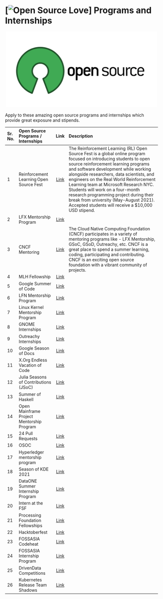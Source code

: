 # [![Open Source Love](https://badges.frapsoft.com/os/v2/open-source-200x33.png?v=103)] Programs and Internships
<p align="center"><img src="open-source.png" height="250px"></p>
Apply to these amazing open source programs and internships which provide great exposure and stipends.

| Sr. No.      | Open Source Programs / Internships   | Link   | Description
| :---         |     :---                     | :---:       |  :---
| 1            | Reinforcement Learning Open Source Fest| [Link](https://www.microsoft.com/en-us/research/academic-program/rl-open-source-fest/) | The Reinforcement Learning (RL) Open Source Fest is a global online program focused on introducing students to open source reinforcement learning programs and software development while working alongside researchers, data scientists, and engineers on the Real World Reinforcement Learning team at Microsoft Research NYC. Students will work on a four-month research programming project during their break from university (May-August 2021). Accepted students will receive a $10,000 USD stipend. |
| 2            | LFX Mentorship Program       | [Link](https://mentorship.lfx.linuxfoundation.org/#projects_all)  |  |
| 3            | CNCF Mentoring         | [Link](https://github.com/cncf/mentoring)        | The Cloud Native Computing Foundation (CNCF) participates in a variety of mentoring programs like - LFX Mentorship, GSoC, GSoD, Outreachy, etc. CNCF is a great place to spend a summer learning, coding, participating and contributing. CNCF is an exciting open source foundation with a vibrant community of projects. |
| 4            | MLH Fellowship                            | [Link](https://fellowship.mlh.io)        |  |
| 5            | Google Summer of Code                     | [Link](https://summerofcode.withgoogle.com/about/)        |  |
| 6            | LFN Mentorship Program                    | [Link](https://wiki.lfnetworking.org/display/LN/LFN+Mentorship+Program)        |  |
| 7            | Linux Kernel Mentorship Program           | [Link](https://wiki.linuxfoundation.org/lkmp)        |  |
| 8            | GNOME Internships                         | [Link](https://wiki.gnome.org/Outreach)        |  |
| 9            | Outreachy Internships                     | [Link](https://www.outreachy.org)        |  |
| 10           | Google Season of Docs                     | [Link](https://developers.google.com/season-of-docs/docs/get-started)        |  |
| 11           | X.Org Endless Vacation of Code            | [Link](https://www.x.org/wiki/XorgEVoC/)        |  |
| 12           | Julia Seasons of Contributions (JSoC)     | [Link](https://julialang.org/)        |  |
| 13           | Summer of Haskell                         | [Link](https://summer.haskell.org)        |  |
| 14           | Open Mainframe Project Mentorship Program | [Link](https://www.openmainframeproject.org/projects/mentorship-program)        |  |
| 15           | 24 Pull Requests                          | [Link](https://24pullrequests.com/about)        |  |
| 16           | OSOC                                      | [Link](https://osoc.be)        |  |
| 17           | Hyperledger mentorship program            | [Link](https://wiki.hyperledger.org/display/INTERN/Hyperledger+Mentorship+Program)        |  |
| 18           | Season of KDE 2021                        | [Link](https://season.kde.org)        |  |
| 19           | DataONE Summer Internship Program         | [Link](https://old.dataone.org/internships)        |  |
| 20           | Intern at the FSF                         | [Link](https://www.fsf.org/volunteer/internships)        |  |
| 21           | Processing Foundation Fellowships         | [Link](https://processingfoundation.org/fellowships/)        |  |
| 22           | Hacktoberfest                             | [Link](https://hacktoberfest.digitalocean.com)        |  |
| 23           | FOSSASIA Codeheat                         | [Link](https://codeheat.org)        |  |
| 24           | FOSSASIA Internship Program               | [Link](https://fossasia.org/internship)        |  |
| 25           | DrivenData Competitions                   | [Link](https://www.drivendata.org/competitions/)        |  |
| 26           | Kubernetes Release Team Shadows           | [Link](https://github.com/kubernetes/sig-release/blob/master/release-team/shadows.md)        |  |

